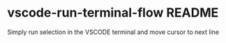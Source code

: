 # vscode-run-terminal-flow README

Simply run selection in the VSCODE terminal and move cursor to next line
